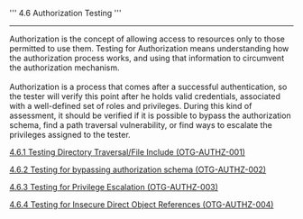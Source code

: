 ''' 4.6 Authorization Testing '''

------------------------------------------------------------------------

Authorization is the concept of allowing access to resources only to those permitted to use them. Testing for Authorization means understanding how the authorization process works, and using that information to circumvent the authorization mechanism.\
\
Authorization is a process that comes after a successful authentication, so the tester will verify this point after he holds valid credentials, associated with a well-defined set of roles and privileges. During this kind of assessment, it should be verified if it is possible to bypass the authorization schema, find a path traversal vulnerability, or find ways to escalate the privileges assigned to the tester.

[4.6.1 Testing Directory Traversal/File Include (OTG-AUTHZ-001)](4.6.1_Testing_Directory_Traversal_File_Include_OTG-AUTHZ-001.md)

[4.6.2 Testing for bypassing authorization schema (OTG-AUTHZ-002)](4.6.2_Testing_for_Bypassing_Authorization_Schema_OTG-AUTHZ-002.md)

[4.6.3 Testing for Privilege Escalation (OTG-AUTHZ-003)](4.6.3_Testing_for_Privilege_Escalation_OTG-AUTHZ-003.md)

[4.6.4 Testing for Insecure Direct Object References (OTG-AUTHZ-004)](4.6.4_Testing_for_Insecure_Direct_Object_References_OTG-AUTHZ-004.md)
